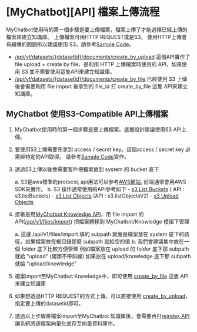 # \[MyChatbot\]\[API\] 檔案上傳流程

MyChatbot使用時的第一個步驟是要上傳檔案，檔案上傳了才能選擇已經上傳的檔案來建立知識庫。
上傳檔案可用HTTP REQUEST或是S3。
使用HTTP上傳會有續傳的問題所以建議使用 S3，請參考[Sample Code](https://github.com/anton-hsu/MyChatbotTutorials/blob/main/Knowledge_SampleCode.py)。

* [/api/vl/datasets/{datasetId}/documents/create_by_upload](https://afs-mychatbot-api.twcc.ai/api/v1/docs/ffm-knowledge-management#/documents/DocumentHttpController_createDocumentByUpload)
這個API實作了file upload + create by file，是利用 HTTP 上傳檔案時使用的 API，如果使用 S3 並不需要使用這隻API來建立知識庫。
* [/api/vl/datasets/{datasetId}/documents/create_by_file](https://afs-mychatbot-api.twcc.ai/api/v1/docs/ffm-knowledge-management#/documents/DocumentHttpController_createDocuemntByFile)
已經使用 S3 上傳後會需要利用 file import 後拿到的 file_id 打 create_by_file 這隻 API來建立知識庫。

## MyChatbot 使用S3-Compatible API上傳檔案

1. MyChatbot使用時的第一個步驟是要上傳檔案。底層設計建議使用S3 API上傳。
2. 要使用S3上傳需要先拿到 access / secret key。這個access / secret key 必需經特定的API取得。
   請參考[Sample Code](https://github.com/anton-hsu/MyChatbotTutorials/blob/main/Knowledge_SampleCode.py)實作。

3. 透過S3上傳以後會需要客戶把檔案放到 system 的 bucket 底下 

      a. S3是aws標準的protocol, api用法可以參考[AWS網站](https://docs.aws.amazon.com/AmazonS3/latest/API/API_Operations_Amazon_Simple_Storage_Service.html), 前端通常會用AWS SDK來實作。
      b. S3 操作通常使用的API參考如下
         - [s3 List Buckets](https://github.com/aws/aws-sdk-js-v3/tree/main/clients/client-s3#v2-compatible-style) ( API : s3.listBuckets)
         - [s3 List Objects](https://docs.aws.amazon.com/AWSJavaScriptSDK/latest/AWS/S3.html#listObjectsV2-property) (API : s3.listObjectsV2)
         - [s3 Upload Objects](https://github.com/aws/aws-sdk-js-v3/tree/main/lib/lib-storage)

4. 接著是用[MyChatbot Knowledge API](https://afs-mychatbot-api.twcc.ai/api/v1/docs/ffm-knowledge-management#/)，用 file import 的 API([/api/v1/files/import](https://afs-mychatbot-api.twcc.ai/api/v1/docs/ffm-knowledge-management#/files/FileHttpController_importFiles)) 把檔案轉移到 MyChatbot/Knowledge 模組下管理

    a. 這邊 /api/v1/files/import 填的 subpath 就會是檔案放在 system 底下的路徑，如果檔案放在根目錄那麼 subpath 就給空的值
    b. 我們會建議集中放在一個 folder 底下比較方便管理
例如檔案放在 upload 的 folder 底下那 subpath 就給 "upload" (開頭不帶斜線)
如果放在 upload/knowledge 底下那 subpath 就給 "upload/knowledge"

5. 檔案import至MyChatbot Knowledge中，即可使用 [create_by_file](https://afs-mychatbot-api.twcc.ai/api/v1/docs/ffm-knowledge-management#/documents/DocumentHttpController_createDocuemntByFile) 這隻 API來建立知識庫

6. 如果想透過HTTP REQUEST的方式上傳，可以直接使用 [create_by_upload](https://afs-mychatbot-api.twcc.ai/api/v1/docs/ffm-knowledge-management#/documents/DocumentHttpController_createDocumentByUpload)，指定要上傳的datasetid即可。

7. 透過以上步驟將檔案import至MyChatbot 知識庫後，會需要再打[reindex API](https://afs-mychatbot-api.twcc.ai/api/v1/docs/ffm-knowledge-management#/documents/DocumentHttpController_reindexDocument)讓系統將該檔案向量化並存至向量資料庫中。


